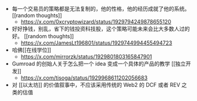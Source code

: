 - 每一个交易员的策略都是无法复制的，他的性格，他的经历成就了他的系统。 [[random thoughts]]
	- https://x.com/0xcryptowizard/status/1929794249878655120
- 好好挣钱，别乱，省下的钱投资科技股，这个策略可能未来会比大多数人过的好。 [[random thoughts]]
	- https://x.com/JamesLt196801/status/1929744994455494723
- 哈佛[[在线学位]]
	- https://x.com/mirrorzk/status/1929801803165847901
- Gumroad 的创始人关于怎么把一个 idea 变成一个具体的产品的教学 [[独立开发]]
	- https://x.com/tisoga/status/1929968611202056683
- 对 [[以太坊]] 的价值叙事中，不应该采用传统的 Web2 的 DCF 或者 REV 之类的估值